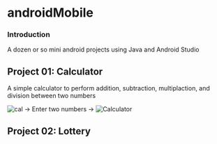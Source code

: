 # androidMobile

### Introduction
A dozen or so mini android projects using Java and Android Studio

## Project 01: Calculator
A simple calculator to perform addition, subtraction, multiplaction, and division between two numbers

![cal](https://github.com/user-attachments/assets/f2d4b75a-58b4-4dce-97f2-2ea4cb40b212)
-> Enter two numbers ->
![Calculator](https://github.com/user-attachments/assets/a2114677-abc8-45e7-9442-e9be0057c0f5)

## Project 02: Lottery

<!--- TBC

## Project 03: Lucky Number

## Project 04: Intent

## Project 05: Life Cycle

## Project 06: Call Phone

## Project 07: Alert Dialog

## Project 08: Adapter

## Project 09: Mora Game

## Project 10: Notifications

## Project 11: Stop Watch

## Project 12: You Bike

## Project 13: GPS

## Project 14: Google Maps

## Project 15: Fragment
-->


